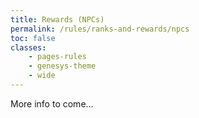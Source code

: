 ```yaml
---
title: Rewards (NPCs)
permalink: /rules/ranks-and-rewards/npcs
toc: false
classes:
    - pages-rules
    - genesys-theme
    - wide
---
```


More info to come...